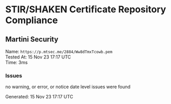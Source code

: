 # STIR/SHAKEN Certificate Repository Compliance

## Martini Security

Name: `https://p.mtsec.me/2884/Ww8dTmxTcowb.pem`\
Tested At: 15 Nov 23 17:17 UTC\
Time: 3ms

### Issues

no warning, or error, or notice date level issues were found

Generated: 15 Nov 23 17:17 UTC